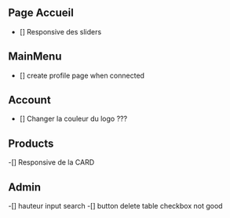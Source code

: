 ## Page Accueil

- [] Responsive des sliders

## MainMenu

- [] create profile page when connected

## Account

- [] Changer la couleur du logo ???

## Products

-[] Responsive de la CARD

## Admin

-[] hauteur input search
-[] button delete table checkbox not good
